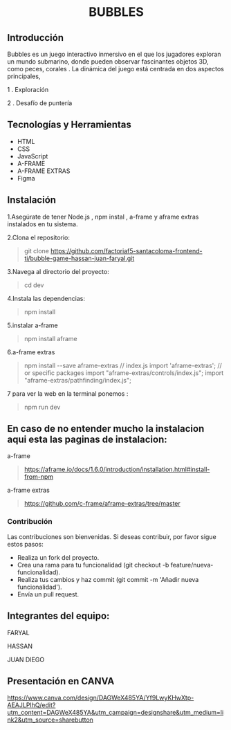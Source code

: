 # <p align="center">BUBBLES</p>


## Introducción
Bubbles es un juego interactivo inmersivo en el que los jugadores exploran un  mundo submarino, donde pueden observar fascinantes objetos 3D, como peces, corales . La dinámica del juego está centrada en dos aspectos principales,

1 . Exploración

2 . Desafío de puntería


## Tecnologías y Herramientas 
*  HTML
*  CSS
*  JavaScript
*  A-FRAME
*  A-FRAME EXTRAS
*  Figma 



## Instalación
1.Asegúrate de tener Node.js , npm instal , a-frame y aframe extras  instalados en tu sistema.

2.Clona el repositorio:

> git clone https://github.com/factoriaf5-santacoloma-frontend-ti/bubble-game-hassan-juan-faryal.git

3.Navega al directorio del proyecto:
>cd dev

4.Instala las dependencias:
>npm install

5.instalar a-frame 
> npm install aframe

6.a-frame extras
>npm install --save aframe-extras
>// index.js
import 'aframe-extras';
// or specific packages
import "aframe-extras/controls/index.js";
import "aframe-extras/pathfinding/index.js";

7 para ver la web en la terminal ponemos :
>npm run dev

## En caso de no entender mucho la instalacion aqui esta las paginas de instalacion:

a-frame
>https://aframe.io/docs/1.6.0/introduction/installation.html#install-from-npm

a-frame extras
>https://github.com/c-frame/aframe-extras/tree/master


### Contribución 
Las contribuciones son bienvenidas. Si deseas contribuir, por favor sigue estos pasos:
* Realiza un fork del proyecto.
* Crea una rama para tu funcionalidad (git checkout -b feature/nueva-funcionalidad).
* Realiza tus cambios y haz commit (git commit -m 'Añadir nueva funcionalidad').
* Envía un pull request.

## Integrantes del equipo:
FARYAL

HASSAN

JUAN DIEGO

## Presentación en CANVA
https://www.canva.com/design/DAGWeX485YA/Yf9LwyKHwXtp-AEAJLPIhQ/edit?utm_content=DAGWeX485YA&utm_campaign=designshare&utm_medium=link2&utm_source=sharebutton


